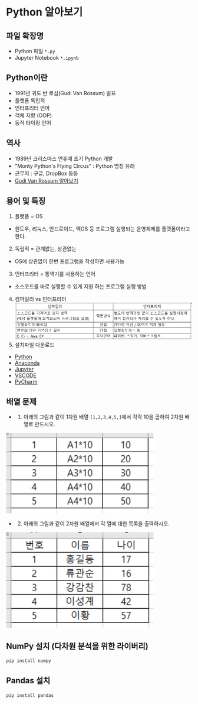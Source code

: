 # Python 알아보기

## 파일 확장명
+ Python 파일 `*.py`
+ Jupyter Notebook `*.ipynb`

## Python이란
+ 1991년 귀도 반 로섬(Gudi Van Rossum) 발표
+ 플랫폼 독립적
+ 인터프리터 언어
+ 객체 지향 (OOP)
+ 동적 타이핑 언어

## 역사
+ 1989년 크리스마스 연휴때 초기 Python 개발
+ "Monty Python's Flying Circus" : Python 명칭 유래
+ 근무지 : 구글, DropBox 등등
+ [Gudi Van Rossum 알아보기](https://en.wikipedia.org/wiki/Guido_van_Rossum)

## 용어 및 특징
1. 플랫폼 = OS
+ 원도우, 리눅스, 안드로이드, 맥OS 등 프로그램 실행되는 운영체제를 플랫폼이라고 한다.
2. 독립적 = 관계없는, 상관없는
+ OS에 상관없이 한번 프로그램을 작성하면 사용가능
3. 인터프리터 = 통역기를 사용하는 언어
+ 소스코드를 바로 실행할 수 있게 지원 하는 프로그램 실행 방법
4. 컴파일러 vs 인터프리터
<img src="./images/type.png" width="832"></img>
5. 설치파일 다운로드
+ [Python](https://www.python.org/downloads/)
+ [Anaconda](https://www.anaconda.com/)
+ [Jupyter](https://jupyter.org/install)
+ [VSCODE](https://code.visualstudio.com/)
+ [PyCharm](https://www.jetbrains.com/pycharm/download/?section=windows)

## 배열 문제
+ 1. 아래의 그림과 같이 1차원 배열 `[1,2,3,4,5,]`에서 각각 10을 곱하여 2차원 배열로 만드시오.

<img src="./images/arr1.png" width="400"></img>

+ 2. 아래의 그림과 같이 2차원 배열에서 각 열에 대한 목록을 출력하시오.

<img src="./images/arr2.png" width="400"></img>

## NumPy 설치 (다차원 분석을 위한 라이버리)
```cmd
pip install numpy
```

## Pandas 설치
```cmd
pip install pandas
```
